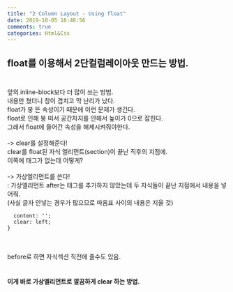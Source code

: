 ```yaml
---
title: "2 Column Layout - Using float"
date: 2019-10-05 16:48:56
comments: true
categories: Html&Css
---
```

## float를 이용해서 2단컬럼레이아웃 만드는 방법.<br><br>
앞의 inline-block보다 더 많이 쓰는 방법.<br> 
내용만 쳤더니 창이 겹치고 막 난리가 났다. <br> 
float가 붕 뜬 속성이기 때문에 이런 문제가 생긴다. <br>
float로 인해 붕 떠서 공간차지를 안해서 높이가 0으로 잡힌다.<br>
그래서 float에 들어간 속성을 해제시켜줘야한다.<br><br>
-> clear를 설정해준다! <br>
 clear를 float된 자식 엘리먼트(section)이 끝난 직후의 지점에. <br>
이쪽에 태그가 없는데 어떻게?<br><br>
-> 가상엘리먼트를 쓴다! <br>
: 가상엘리먼트 after는 태그를 추가하지 않았는데 두 자식들이 끝난 지점에서 내용을 넣어줘.<br>
(사실 글자 안넣는 경우가 많으므로 따옴표 사이의 내용은 지울 것)
```.content-container:after {
  content: '';
  clear: left;
}
```
<br><br>before로 하면 자식섹션 직전에 줄수도 있음.<br><br>

#### 이게 바로 가상엘리먼트로 깔끔하게 clear 하는 방법.
